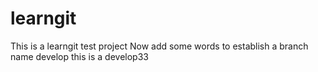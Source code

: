 # learngit
This is a learngit test project
Now add some words to establish a branch name develop
this is a develop33

